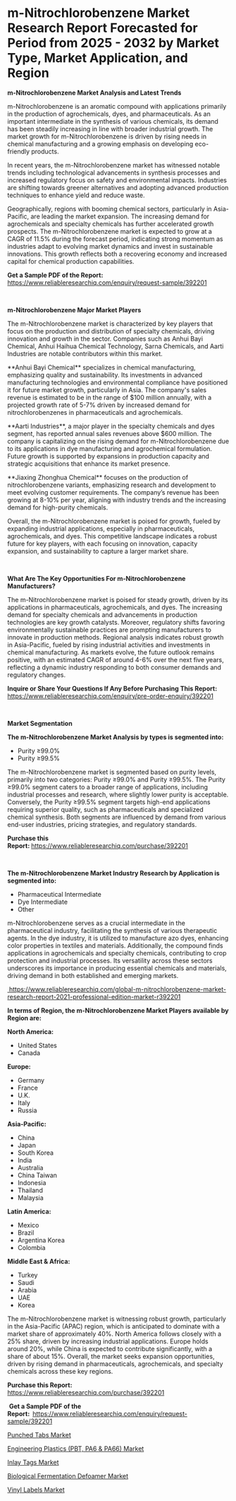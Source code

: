 <p><h1>m-Nitrochlorobenzene Market Research Report Forecasted for Period from 2025 -  2032 by Market Type, Market Application, and Region</h1></p><p><strong>m-Nitrochlorobenzene Market Analysis and Latest Trends</strong></p>
<p><p>m-Nitrochlorobenzene is an aromatic compound with applications primarily in the production of agrochemicals, dyes, and pharmaceuticals. As an important intermediate in the synthesis of various chemicals, its demand has been steadily increasing in line with broader industrial growth. The market growth for m-Nitrochlorobenzene is driven by rising needs in chemical manufacturing and a growing emphasis on developing eco-friendly products.</p><p>In recent years, the m-Nitrochlorobenzene market has witnessed notable trends including technological advancements in synthesis processes and increased regulatory focus on safety and environmental impacts. Industries are shifting towards greener alternatives and adopting advanced production techniques to enhance yield and reduce waste.</p><p>Geographically, regions with booming chemical sectors, particularly in Asia-Pacific, are leading the market expansion. The increasing demand for agrochemicals and specialty chemicals has further accelerated growth prospects. The m-Nitrochlorobenzene market is expected to grow at a CAGR of 11.5% during the forecast period, indicating strong momentum as industries adapt to evolving market dynamics and invest in sustainable innovations. This growth reflects both a recovering economy and increased capital for chemical production capabilities.</p></p>
<p><strong>Get a Sample PDF of the Report:&nbsp;</strong> <a href="https://www.reliableresearchiq.com/enquiry/request-sample/392201?utm_campaign=103&utm_medium=2&utm_source=Github&utm_content=ia&utm_term=29032025&utm_id=m-nitrochlorobenzene">https://www.reliableresearchiq.com/enquiry/request-sample/392201</a></p>
<p>&nbsp;</p>
<p><strong>m-Nitrochlorobenzene Major Market Players</strong></p>
<p><p>The m-Nitrochlorobenzene market is characterized by key players that focus on the production and distribution of specialty chemicals, driving innovation and growth in the sector. Companies such as Anhui Bayi Chemical, Anhui Haihua Chemical Technology, Sarna Chemicals, and Aarti Industries are notable contributors within this market.</p><p>**Anhui Bayi Chemical** specializes in chemical manufacturing, emphasizing quality and sustainability. Its investments in advanced manufacturing technologies and environmental compliance have positioned it for future market growth, particularly in Asia. The company's sales revenue is estimated to be in the range of $100 million annually, with a projected growth rate of 5-7% driven by increased demand for nitrochlorobenzenes in pharmaceuticals and agrochemicals.</p><p>**Aarti Industries**, a major player in the specialty chemicals and dyes segment, has reported annual sales revenues above $600 million. The company is capitalizing on the rising demand for m-Nitrochlorobenzene due to its applications in dye manufacturing and agrochemical formulation. Future growth is supported by expansions in production capacity and strategic acquisitions that enhance its market presence.</p><p>**Jiaxing Zhonghua Chemical** focuses on the production of nitrochlorobenzene variants, emphasizing research and development to meet evolving customer requirements. The company’s revenue has been growing at 8-10% per year, aligning with industry trends and the increasing demand for high-purity chemicals.</p><p>Overall, the m-Nitrochlorobenzene market is poised for growth, fueled by expanding industrial applications, especially in pharmaceuticals, agrochemicals, and dyes. This competitive landscape indicates a robust future for key players, with each focusing on innovation, capacity expansion, and sustainability to capture a larger market share.</p></p>
<p>&nbsp;</p>
<p><strong>What Are The Key Opportunities For m-Nitrochlorobenzene Manufacturers?</strong></p>
<p><p>The m-Nitrochlorobenzene market is poised for steady growth, driven by its applications in pharmaceuticals, agrochemicals, and dyes. The increasing demand for specialty chemicals and advancements in production technologies are key growth catalysts. Moreover, regulatory shifts favoring environmentally sustainable practices are prompting manufacturers to innovate in production methods. Regional analysis indicates robust growth in Asia-Pacific, fueled by rising industrial activities and investments in chemical manufacturing. As markets evolve, the future outlook remains positive, with an estimated CAGR of around 4-6% over the next five years, reflecting a dynamic industry responding to both consumer demands and regulatory changes.</p></p>
<p><strong>Inquire or Share Your Questions If Any Before Purchasing This Report:</strong> <a href="https://www.reliableresearchiq.com/enquiry/pre-order-enquiry/392201?utm_campaign=103&utm_medium=2&utm_source=Github&utm_content=ia&utm_term=29032025&utm_id=m-nitrochlorobenzene">https://www.reliableresearchiq.com/enquiry/pre-order-enquiry/392201</a></p>
<p>&nbsp;</p>
<p><strong>Market Segmentation</strong></p>
<p><strong>The m-Nitrochlorobenzene Market Analysis by types is segmented into:</strong></p>
<p><ul><li>Purity ≥99.0%</li><li>Purity ≥99.5%</li></ul></p>
<p><p>The m-Nitrochlorobenzene market is segmented based on purity levels, primarily into two categories: Purity ≥99.0% and Purity ≥99.5%. The Purity ≥99.0% segment caters to a broader range of applications, including industrial processes and research, where slightly lower purity is acceptable. Conversely, the Purity ≥99.5% segment targets high-end applications requiring superior quality, such as pharmaceuticals and specialized chemical synthesis. Both segments are influenced by demand from various end-user industries, pricing strategies, and regulatory standards.</p></p>
<p><strong>Purchase this Report:&nbsp;</strong><a href="https://www.reliableresearchiq.com/purchase/392201?utm_campaign=103&utm_medium=2&utm_source=Github&utm_content=ia&utm_term=29032025&utm_id=m-nitrochlorobenzene">https://www.reliableresearchiq.com/purchase/392201</a></p>
<p>&nbsp;</p>
<p><strong>The m-Nitrochlorobenzene Market Industry Research by Application is segmented into:</strong></p>
<p><ul><li>Pharmaceutical Intermediate</li><li>Dye Intermediate</li><li>Other</li></ul></p>
<p><p>m-Nitrochlorobenzene serves as a crucial intermediate in the pharmaceutical industry, facilitating the synthesis of various therapeutic agents. In the dye industry, it is utilized to manufacture azo dyes, enhancing color properties in textiles and materials. Additionally, the compound finds applications in agrochemicals and specialty chemicals, contributing to crop protection and industrial processes. Its versatility across these sectors underscores its importance in producing essential chemicals and materials, driving demand in both established and emerging markets.</p></p>
<p><a href="https://www.reliableresearchiq.com/global-m-nitrochlorobenzene-market-research-report-2021-professional-edition-market-r392201?utm_campaign=103&utm_medium=2&utm_source=Github&utm_content=ia&utm_term=29032025&utm_id=m-nitrochlorobenzene">&nbsp;https://www.reliableresearchiq.com/global-m-nitrochlorobenzene-market-research-report-2021-professional-edition-market-r392201</a></p>
<p><strong>In terms of Region, the m-Nitrochlorobenzene Market Players available by Region are:</strong></p>
<p>
    <p> <strong> North America: </strong>
        <ul>
            <li>United States</li>
            <li>Canada</li>
        </ul>
        </p> 
    <p> <strong> Europe: </strong>
        <ul>
            <li>Germany</li>
            <li>France</li>
            <li>U.K.</li>
            <li>Italy</li>
            <li>Russia</li>
        </ul>
        </p> 
    <p> <strong> Asia-Pacific: </strong>
        <ul>
            <li>China</li>
            <li>Japan</li>
            <li>South Korea</li>
            <li>India</li>
            <li>Australia</li>
            <li>China Taiwan</li>
            <li>Indonesia</li>
            <li>Thailand</li>
            <li>Malaysia</li>
        </ul>
        </p> 
    <p> <strong> Latin America: </strong>
        <ul>
            <li>Mexico</li>
            <li>Brazil</li>
            <li>Argentina Korea</li>
            <li>Colombia</li>
        </ul>
        </p> 
    <p> <strong> Middle East & Africa: </strong>
        <ul>
            <li>Turkey</li>
            <li>Saudi</li>
            <li>Arabia</li>
            <li>UAE</li>
            <li>Korea</li>
        </ul>
    </p>
    </p>
<p><p>The m-Nitrochlorobenzene market is witnessing robust growth, particularly in the Asia-Pacific (APAC) region, which is anticipated to dominate with a market share of approximately 40%. North America follows closely with a 25% share, driven by increasing industrial applications. Europe holds around 20%, while China is expected to contribute significantly, with a share of about 15%. Overall, the market seeks expansion opportunities, driven by rising demand in pharmaceuticals, agrochemicals, and specialty chemicals across these key regions.</p></p>
<p><strong>Purchase this Report: </strong><a href="https://www.reliableresearchiq.com/purchase/392201?utm_campaign=103&utm_medium=2&utm_source=Github&utm_content=ia&utm_term=29032025&utm_id=m-nitrochlorobenzene">https://www.reliableresearchiq.com/purchase/392201</a></p>
<p>&nbsp;<strong>Get a Sample PDF of the Report:&nbsp;&nbsp;</strong><a href="https://www.reliableresearchiq.com/enquiry/request-sample/392201?utm_campaign=103&utm_medium=2&utm_source=Github&utm_content=ia&utm_term=29032025&utm_id=m-nitrochlorobenzene">https://www.reliableresearchiq.com/enquiry/request-sample/392201</a></p>
<p><strong></strong></p>
<p><p><a href="https://github.com/heeildannas/Market-Research-Report-List-1/blob/main/punched-tabs-market.md?utm_campaign=103&utm_medium=2&utm_source=Github&utm_content=ia&utm_term=29032025&utm_id=m-nitrochlorobenzene">Punched Tabs Market</a></p><p><a href="https://github.com/sibellanikmn/Market-Research-Report-List-1/blob/main/engineering-plastics-pbt-pa6-pa66-market.md?utm_campaign=103&utm_medium=2&utm_source=Github&utm_content=ia&utm_term=29032025&utm_id=m-nitrochlorobenzene">Engineering Plastics (PBT, PA6 & PA66) Market</a></p><p><a href="https://github.com/astadtetcha28/Market-Research-Report-List-1/blob/main/inlay-tags-market.md?utm_campaign=103&utm_medium=2&utm_source=Github&utm_content=ia&utm_term=29032025&utm_id=m-nitrochlorobenzene">Inlay Tags Market</a></p><p><a href="https://github.com/ertssmelov0/Market-Research-Report-List-1/blob/main/biological-fermentation-defoamer-market.md?utm_campaign=103&utm_medium=2&utm_source=Github&utm_content=ia&utm_term=29032025&utm_id=m-nitrochlorobenzene">Biological Fermentation Defoamer Market</a></p><p><a href="https://github.com/pupekironim/Market-Research-Report-List-1/blob/main/vinyl-labels-market.md?utm_campaign=103&utm_medium=2&utm_source=Github&utm_content=ia&utm_term=29032025&utm_id=m-nitrochlorobenzene">Vinyl Labels Market</a></p></p>